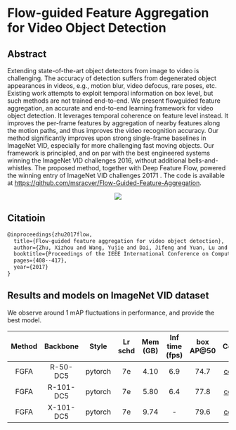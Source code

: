 # Flow-guided Feature Aggregation for Video Object Detection

## Abstract

Extending state-of-the-art object detectors from image
to video is challenging. The accuracy of detection suffers
from degenerated object appearances in videos, e.g., motion blur, video defocus, rare poses, etc. Existing work
attempts to exploit temporal information on box level, but
such methods are not trained end-to-end. We present flowguided feature aggregation, an accurate and end-to-end
learning framework for video object detection. It leverages
temporal coherence on feature level instead. It improves
the per-frame features by aggregation of nearby features
along the motion paths, and thus improves the video recognition accuracy. Our method significantly improves upon
strong single-frame baselines in ImageNet VID, especially for more challenging fast moving objects. Our framework is principled, and on par with the best engineered
systems winning the ImageNet VID challenges 2016, without additional bells-and-whistles. The proposed method,
together with Deep Feature Flow, powered the winning entry of ImageNet VID challenges 20171
. The code is available at https://github.com/msracver/Flow-Guided-Feature-Aggregation.

<div align="center">
  <img src="https://user-images.githubusercontent.com/34888372/142985575-4560a7c1-0402-428f-9094-ffb00d6b1e38.png"/>
</div>

## Citatioin

```latex
@inproceedings{zhu2017flow,
  title={Flow-guided feature aggregation for video object detection},
  author={Zhu, Xizhou and Wang, Yujie and Dai, Jifeng and Yuan, Lu and Wei, Yichen},
  booktitle={Proceedings of the IEEE International Conference on Computer Vision},
  pages={408--417},
  year={2017}
}
```

## Results and models on ImageNet VID dataset

We observe around 1 mAP fluctuations in performance, and provide the best model.

|    Method     |    Backbone     |  Style  | Lr schd | Mem (GB) | Inf time (fps) | box AP@50 | Config | Download |
| :-------------: | :-------------: | :-----: | :-----: | :------: | :------------: | :----: | :------: | :--------: |
| FGFA |    R-50-DC5     |  pytorch  |   7e    | 4.10        | 6.9              | 74.7 | [config](fgfa_faster_rcnn_r50_dc5_1x_imagenetvid.py) | [model](https://download.openmmlab.com/mmtracking/vid/fgfa/fgfa_faster_rcnn_r50_dc5_1x_imagenetvid/fgfa_faster_rcnn_r50_dc5_1x_imagenetvid_20201228_022657-f42016f3.pth) &#124; [log](https://download.openmmlab.com/mmtracking/vid/fgfa/fgfa_faster_rcnn_r50_dc5_1x_imagenetvid/fgfa_faster_rcnn_r50_dc5_1x_imagenetvid_20201228_022657.log.json) |
| FGFA |    R-101-DC5     |  pytorch  |   7e    | 5.80        | 6.4              | 77.8 | [config](fgfa_faster_rcnn_r101_dc5_1x_imagenetvid.py) | [model](https://download.openmmlab.com/mmtracking/vid/fgfa/fgfa_faster_rcnn_r101_dc5_1x_imagenetvid/fgfa_faster_rcnn_r101_dc5_1x_imagenetvid_20201219_011831-9c9d8183.pth) &#124; [log](https://download.openmmlab.com/mmtracking/vid/fgfa/fgfa_faster_rcnn_r101_dc5_1x_imagenetvid/fgfa_faster_rcnn_r101_dc5_1x_imagenetvid_20201219_011831.log.json) |
| FGFA |    X-101-DC5     |  pytorch  |   7e    | 9.74        | -              | 79.6 | [config](fgfa_faster_rcnn_x101_dc5_1x_imagenetvid.py) | [model](https://download.openmmlab.com/mmtracking/vid/fgfa/fgfa_faster_rcnn_x101_dc5_1x_imagenetvid/fgfa_faster_rcnn_x101_dc5_1x_imagenetvid_20210818_223334-8723c594.pth) &#124; [log](https://download.openmmlab.com/mmtracking/vid/fgfa/fgfa_faster_rcnn_x101_dc5_1x_imagenetvid/fgfa_faster_rcnn_x101_dc5_1x_imagenetvid_20210818_223334.log.json) |
